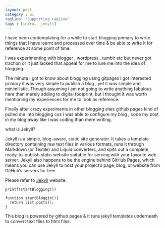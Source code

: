 ```yaml
---
layout: post
category : ui
tagline: "Supporting tagline"
tags : [intro,  jekyll]
---
```


I have been contemplating for a while to start blogging primary to write things that i have learnt and processed 
over time & be able to write it for reference at some point of time.

I was experimenting with blogger , wordpress , tumblr etc but never got traction or it just lacked that appeal 
for me to lure me into the idea of blogging.

The minute i got to know about blogging using gitpages i got interested primary it was very simple to publish a 
blog , yet it was  simple and minimilistic. Though assuming i am not going to write anything fabulous here than
merely adding to digital footprint, but i thought it was worth mentioning my experiences for me to look as reference.

Finally after crazy experiments in other blogging sites github pages kind of pulled me into blogging coz i was able
to configure my blog , code my post in my blog away like i was coding than mere writing.

what is Jekyll?

Jekyll is a simple, blog-aware, static site generator. It takes a template directory containing raw text files in various formats, runs it through Markdown (or Textile) and Liquid converters, and spits out a complete, ready-to-publish static website suitable for serving with your favorite web server. Jekyll also happens to be the engine behind GitHub Pages, which means you can use Jekyll to host your project’s page, blog, or website from GitHub’s servers for free.

Please refer to [Jekyll](http://jekyllrb.com/) website. 


`printf(startBlogging())`


    function startBloggin(){
      return list.posts();
    }

This blog is powered by github pages & it runs jekyll templates underneath to convert text files to html files.
